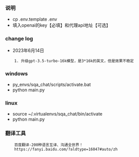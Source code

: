 ### 说明

- cp .env.template .env
- 填入openai的key【必填】和代理api地址【可选】

### change log

- 2023年6月14日
```angular2html
    1. 升级gpt-3.5-turbo-16k模型，是3*16k的英文，但是效果不稳定
```


### windows
- py_envs/sqa_chat/scripts/activate.bat
- python main.py

### linux
- source ~/.virtualenvs/sqa_chat/bin/activate
- python main.py


### 翻译工具
```angular2html
    百度翻译-200种语言互译、沟通全世界！
    https://fanyi.baidu.com/?aldtype=16047#auto/zh
```